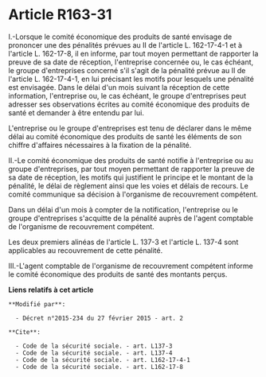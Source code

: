 # Article R163-31

I.-Lorsque le comité économique des produits de santé envisage de prononcer une des pénalités prévues au II de l'article L.
162-17-4-1 et à l'article L. 162-17-8, il en informe, par tout moyen permettant de rapporter la preuve de sa date de
réception, l'entreprise concernée ou, le cas échéant, le groupe d'entreprises concerné s'il s'agit de la pénalité prévue au
II de l'article L. 162-17-4-1, en lui précisant les motifs pour lesquels une pénalité est envisagée. Dans le délai d'un mois
suivant la réception de cette information, l'entreprise ou, le cas échéant, le groupe d'entreprises peut adresser ses
observations écrites au comité économique des produits de santé et demander à être entendu par lui. 

L'entreprise ou le groupe d'entreprises est tenu de déclarer dans le même délai au comité économique des produits de santé
les éléments de son chiffre d'affaires nécessaires à la fixation de la pénalité. 

II.-Le comité économique des produits de santé notifie à l'entreprise ou au groupe d'entreprises, par tout moyen permettant
de rapporter la preuve de sa date de réception, les motifs qui justifient le principe et le montant de la pénalité, le délai
de règlement ainsi que les voies et délais de recours. Le comité communique sa décision à l'organisme de recouvrement
compétent. 

Dans un délai d'un mois à compter de la notification, l'entreprise ou le groupe d'entreprises s'acquitte de la pénalité
auprès de l'agent comptable de l'organisme de recouvrement compétent. 

Les deux premiers alinéas de l'article L. 137-3 et l'article L. 137-4 sont applicables au recouvrement de cette pénalité. 

III.-L'agent comptable de l'organisme de recouvrement compétent informe le comité économique des produits de santé des
montants perçus.

**Liens relatifs à cet article**

	**Modifié par**:

	  - Décret n°2015-234 du 27 février 2015 - art. 2

	**Cite**:

	  - Code de la sécurité sociale. - art. L137-3
	  - Code de la sécurité sociale. - art. L137-4
	  - Code de la sécurité sociale. - art. L162-17-4-1
	  - Code de la sécurité sociale. - art. L162-17-8
